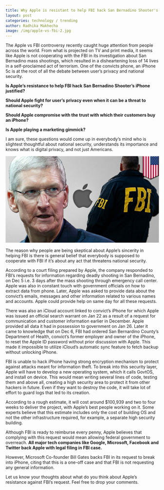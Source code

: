 ```yaml
---
title: Why Apple is resistant to help FBI hack San Bernadino Shooter's iPhone
layout: post
categories: technology / trending
author: Radhika Makhecha
image: /img/apple-vs-fbi-2.jpg
---
```


The Apple vs FBI controversy recently caught huge attention from people across the world. From what is projected on TV and print media, it seems like Apple is not cooperating with the FBI in its investigation about San Bernadino mass shootings, which resulted in a disheartening loss of 14 lives in a self-proclaimed act of terrorism. One of the convicts phone, an iPhone 5c is at the root of all the debate between user’s privacy and national security.

**Is Apple’s resistance to help FBI hack San Bernadino Shooter’s iPhone justified?**

**Should Apple fight for user’s privacy even when it can be a threat to national security?**

**Should Apple compromise with the trust with which their customers buy an iPhone?**

**Is Apple playing a marketing gimmick?**

I am sure, these questions would come up in everybody’s mind who is slightest thoughtful about national security, understands its importance and knows what is digital privacy, and not just Americans.

![Existential - Apple VS the FBI](/img/apple-vs-fbi.jpg)

The reason why people are being skeptical about Apple’s sincerity in helping FBI is there is general belief that everybody is supposed to cooperate with FBI if it’s about any act that threatens national security.

According to a court filing prepared by Apple, the company responded to FBI’s requests for information regarding deadly shooting in San Bernadino, on Dec 5 i.e. 3 days after the mass shooting through emergency call center. Apple was also in constant touch with government officials on how to extract data from phone. Later, Apple was asked to provide data about the convict’s emails, messages and other information related to various names and accounts. Apple could provide help on same day for all these requests.

There was also an iCloud account linked to convict’s iPhone for which Apple was issued an official search warrant on Jan 22 as a result of a request for communication and customer information earlier in December. Apple provided all data it had in possession to government on Jan 26.
Later it came to knowledge that on Dec 6, FBI had ordered San Bernardino County’s Department of Health, convict’s former employer and owner of the iPhone, to reset the Apple ID password without prior discussion with Apple. This made it impossible to utilize iCloud’s automatic sync feature to fetch backup without unlocking iPhone.

FBI is unable to hack iPhone having strong encryption mechanism to protect against attacks meant for information theft. To break into this security layer, Apple will have to develop a new operating system, which it calls GovtOS, and install on device. This would mean writing several lines of code, testing them and above all, creating a high security area to protect it from other hackers in future. Even if they want to destroy the code, it will take lot of effort to guard logs that led to its creation.

According to a rough estimate, it will cost around $100,939 and two to four weeks to deliver the project, with Apple’s best people working on it. Some experts believe that this estimate includes only the cost of building OS and not the other infrastructure required, for example, a separate high security building.

Although FBI is ready to reimburse every penny, Apple believes that complying with this request would mean allowing federal government to overreach. **All major tech companies like Google, Microsoft, Facebook and Twitter back Apple with legal filing in FBI case.**

However, Microsoft Co-founder Bill Gates backs FBI in its request to break into iPhone, citing that this is a one-off case and that FBI is not requesting any general information.

Let us know your thoughts about what do you think about Apple’s resistance against FBI’s request.
Feel free to drop your comments.